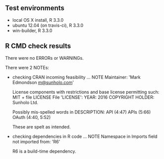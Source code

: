 ## Test environments
* local OS X install, R 3.3.0
* ubuntu 12.04 (on travis-ci), R 3.3.0
* win-builder, R 3.3.0

## R CMD check results
There were no ERRORs or WARNINGs. 

There were 2 NOTEs:

* checking CRAN incoming feasibility ... NOTE
  Maintainer: 'Mark Edmondson <m@sunholo.com>'

  License components with restrictions and base license permitting such:
    MIT + file LICENSE
  File 'LICENSE':
    YEAR: 2016
    COPYRIGHT HOLDER: Sunholo Ltd.

  Possibly mis-spelled words in DESCRIPTION:
    API (4:47)
    APIs (5:66)
    OAuth (4:40, 5:52)
  
  These are spelt as intended. 

* checking dependencies in R code ... NOTE
  Namespace in Imports field not imported from: 'R6'

  R6 is a build-time dependency.
  
